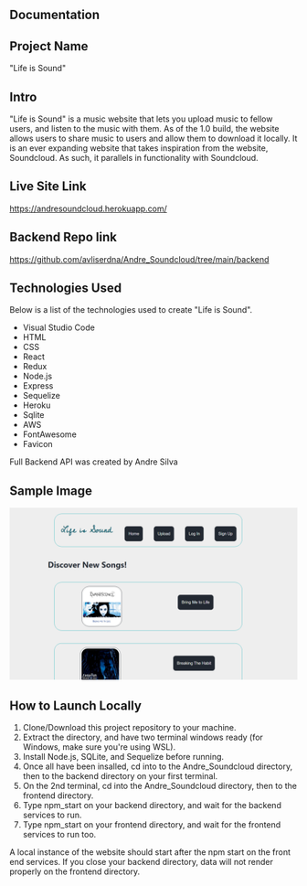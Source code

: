 ## Documentation

## Project Name

"Life is Sound"

## Intro

"Life is Sound" is a music website that lets you upload music to fellow users, and listen to the music with them. As of the 1.0 build, the website allows users to share music to users and allow them to download it locally. It is an ever expanding website that takes inspiration from the website, Soundcloud. As such, it parallels in functionality with Soundcloud.

## Live Site Link
https://andresoundcloud.herokuapp.com/

## Backend Repo link

https://github.com/avliserdna/Andre_Soundcloud/tree/main/backend

## Technologies Used

Below is a list of the technologies used to create "Life is Sound".

* Visual Studio Code
* HTML
* CSS
* React
* Redux
* Node.js
* Express
* Sequelize
* Heroku
* Sqlite
* AWS
* FontAwesome
* Favicon

Full Backend API was created by Andre Silva

## Sample Image

![Sample Image](./LifeIsSound.png)

## How to Launch Locally

1. Clone/Download this project repository to your machine.
2. Extract the directory, and have two terminal windows ready (for Windows, make sure you're using WSL).
3. Install Node.js, SQLite, and Sequelize before running.
4. Once all have been insalled, cd into to the Andre_Soundcloud directory, then to the backend directory on your first terminal.
5. On the 2nd terminal, cd into the Andre_Soundcloud directory, then to the frontend directory.
6. Type npm_start on your backend directory, and wait for the backend services to run.
7. Type npm_start on your frontend directory, and wait for the frontend services to run too.

A local instance of the website should start after the npm start on the front end services. If you close your backend directory, data will not render properly on the frontend directory.
